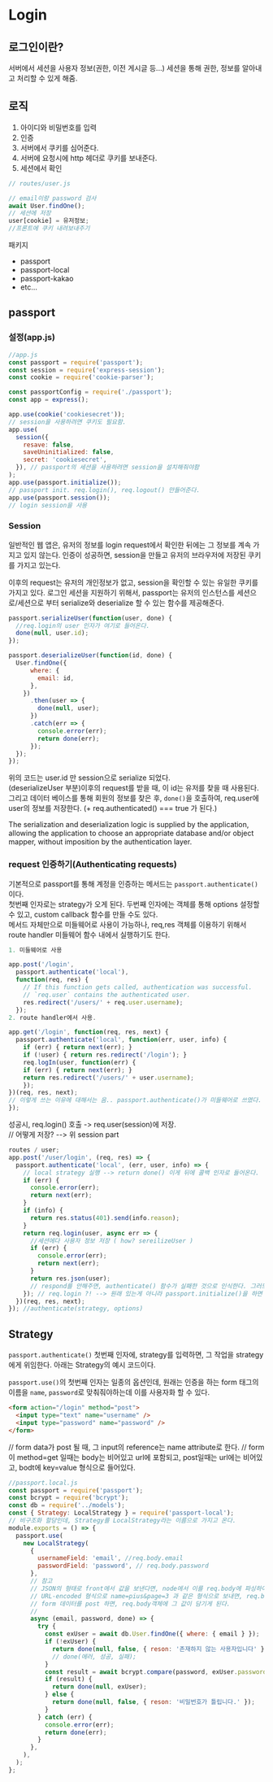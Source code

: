 # Login

## 로그인이란?

서버에서 세션을 사용자 정보(권한, 이전 게시글 등...)
세션을 통해 권한, 정보를 알아내고 처리할 수 있게 해줌.

## 로직

1. 아이디와 비밀번호를 입력
2. 인증
3. 서버에서 쿠키를 심어준다.
4. 서버에 요청시에 http 헤더로 쿠키를 보내준다.
5. 세션에서 확인

```js
// routes/user.js

// email이랑 password 검사
await User.findOne();
// 세션에 저장
user[cookie] = 유저정보;
//프론트에 쿠키 내려보내주기
```

패키지

- passport
- passport-local
- passport-kakao
- etc...

## passport

### 설정(app.js)

```js
//app.js
const passport = require('passport');
const session = require('express-session');
const cookie = require('cookie-parser');

const passportConfig = require('./passport');
const app = express();

app.use(cookie('cookiesecret'));
// session을 사용하려면 쿠키도 필요함.
app.use(
  session({
    resave: false,
    saveUninitialized: false,
    secret: 'cookiesecret',
  }), // passport의 세션을 사용하려면 session을 설치해줘야함
);
app.use(passport.initialize());
// passport init. req.login(), req.logout() 만들어준다.
app.use(passport.session());
// login session을 사용
```

### Session

일반적인 웹 앱은, 유저의 정보를 login request에서 확인한 뒤에는 그 정보를 계속 가지고 있지 않는다. 인증이 성공하면, session을 만들고 유저의 브라우저에 저장된 쿠키를 가지고 있는다.

이후의 request는 유저의 개인정보가 없고, session을 확인할 수 있는 유일한 쿠키를 가지고 있다. 로그인 세션을 지원하기 위해서, passport는 유저의 인스턴스를 세션으로/세션으로 부터 serialize와 deserialize 할 수 있는 함수를 제공해준다.

```js
passport.serializeUser(function(user, done) {
  //req.login의 user 인자가 여기로 들어온다.
  done(null, user.id);
});

passport.deserializeUser(function(id, done) {
  User.findOne({
      where: {
        email: id,
      },
    })
      .then(user => {
        done(null, user);
      })
      .catch(err => {
        console.error(err);
        return done(err);
      });
  });
});
```

위의 코드는 user.id 만 session으로 serialize 되었다.  
(deserializeUser 부분)이후의 request를 받을 때, 이 id는 유저를 찾을 때 사용된다. 그리고 데이터 베이스를 통해 회원의 정보를 찾은 후, `done()`을 호출하여, req.user에 user의 정보를 저장한다. (+ req.authenticated() === true 가 된다.)

The serialization and deserialization logic is supplied by the application, allowing the application to choose an appropriate database and/or object mapper, without imposition by the authentication layer.

### request 인증하기(Authenticating requests)

기본적으로 passport를 통해 계정을 인증하는 메서드는 `passport.authenticate()`이다.  
첫번째 인자로는 strategy가 오게 된다.
두번째 인자에는 객체를 통해 options 설정할 수 있고, custom callback 함수를 만들 수도 있다.  
메서드 자체만으로 미들웨어로 사용이 가능하나, req,res 객체를 이용하기 위해서 route handler 미들웨어 함수 내에서 실행하기도 한다.

```js
1. 미들웨어로 사용

app.post('/login',
  passport.authenticate('local'),
  function(req, res) {
    // If this function gets called, authentication was successful.
    // `req.user` contains the authenticated user.
    res.redirect('/users/' + req.user.username);
  });
2. route handler에서 사용.

app.get('/login', function(req, res, next) {
  passport.authenticate('local', function(err, user, info) {
    if (err) { return next(err); }
    if (!user) { return res.redirect('/login'); }
    req.logIn(user, function(err) {
    if (err) { return next(err); }
    return res.redirect('/users/' + user.username);
    });
})(req, res, next);
// 이렇게 쓰는 이유에 대해서는 음.. passport.authenticate()가 미들웨어로 쓰였다. 즉, 저 함수 호출의 리턴 값이 함수라는 뜻. 그렇기 때문에, 다른 미들웨어 내에서 "호출" 하기 위해서는 ()를 붙여서 호출해야하는데, 미들웨어의 인자는 req,res,next 이므로 (req,res,next)를 붙여서 호출한다.
});
```

성공시, req.login() 호출 -> req.user(session)에 저장.  
// 어떻게 저장? --> 위 session part

```js
routes / user;
app.post('/user/login', (req, res) => {
  passport.authenticate('local', (err, user, info) => {
    // local strategy 실행 --> return done() 이게 뒤에 콜백 인자로 들어온다.
    if (err) {
      console.error(err);
      return next(err);
    }
    if (info) {
      return res.status(401).send(info.reason);
    }
    return req.login(user, async err => {
      //세션에다 사용자 정보 저장 ( how? sereilizeUser )
      if (err) {
        console.error(err);
        return next(err);
      }
      return res.json(user);
      // respond를 안해주면, authenticate() 함수가 실패한 것으로 인식한다. 그러므로 바깥에 하지말고 안에 하도록.
    }); // req.login ?! --> 원래 있는게 아니라 passport.initialize()을 하면 req.login/ req.logout 추가해준다.
  })(req, res, next);
}); //authenticate(strategy, options)
```

## Strategy

`passport.authenticate()` 첫번째 인자에, strategy를 입력하면, 그 작업을 strategy에게 위임한다. 아래는 Strategy의 예시 코드이다.

`passport.use()`의 첫번째 인자는 일종의 옵션인데, 원래는 인증을 하는 form 태그의 이름을 `name`, `password`로 맞춰줘야하는데 이를 사용자화 할 수 있다.

```html
<form action="/login" method="post">
  <input type="text" name="username" />
  <input type="password" name="password" />
</form>
```

// form data가 post 될 때, 그 input의 reference는 name attribute로 한다.
// form이 method=get 일때는 body는 비어있고 url에 포함되고, post일때는 url에는 비어있고, bodt에 key=value 형식으로 들어있다.

```js
//passport.local.js
const passport = require('passport');
const bcrypt = require('bcrypt');
const db = require('../models');
const { Strategy: LocalStrategy } = require('passport-local');
// 비구조화 할당인데, Strategy를 LocalStrategy라는 이름으로 가지고 온다.
module.exports = () => {
  passport.use(
    new LocalStrategy(
      {
        usernameField: 'email', //req.body.email
        passwordField: 'password', // req.body.password
      },
      // 참고
      // JSON의 형태로 front에서 값을 보낸다면, node에서 이를 req.body에 파싱하여 보내준다.
      // URL-encoded 형식으로 name=pius&page=3 과 같은 형식으로 보내면, req.body에 {name: 'pius', page: '3'}으로 만들어준다.
      // form 데이터를 post 하면, req.body객체에 그 값이 담기게 된다.
      //
      async (email, password, done) => {
        try {
          const exUser = await db.User.findOne({ where: { email } });
          if (!exUser) {
            return done(null, false, { reson: '존재하지 않는 사용자입니다' });
            // done(에러, 성공, 실패);
          }
          const result = await bcrypt.compare(password, exUser.password);
          if (result) {
            return done(null, exUser);
          } else {
            return done(null, false, { reson: '비밀번호가 틀립니다.' });
          }
        } catch (err) {
          console.error(err);
          return done(err);
        }
      },
    ),
  );
};
```
